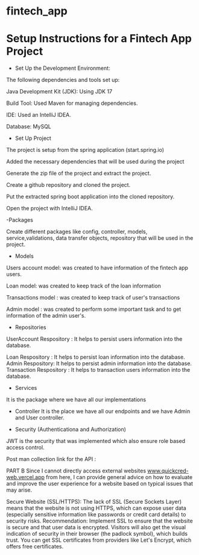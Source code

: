 # fintech_app

# Setup Instructions for a Fintech App Project
- Set Up the Development Environment:

The following dependencies and tools set up:

Java Development Kit (JDK): Using JDK 17 

Build Tool: Used  Maven  for managing dependencies.

IDE: Used an IntelliJ IDEA.

Database: MySQL

- Set Up Project

The project is setup from the spring application (start.spring.io)

Added the necessary dependencies that will be used during the project

Generate the zip file of the project and extract the project.

Create a github repository and cloned the project.

Put the extracted spring boot application into the cloned repository.

Open the project with IntelliJ IDEA.

-Packages

Create different packages like config, controller, models, service,validations,
data transfer objects, repository that will be used in the project.

- Models

Users account model: was created to have information of the fintech app users.

Loan model: was created to keep track of the loan information

Transactions model : was created to keep track of user's transactions

Admin model : was created to perform some important task and to get information of the admin user's.

- Repositories

UserAccount Respository : It helps to persist users information into the database.

Loan Respository : It helps to persist loan information into the database.
Admin Respository: It helps to persist admin information into the database.
Transaction Respository : It helps to transaction users information into the database.

- Services

It is the package where we have all our implementations

- Controller
It is the place we have all our endpoints and we have Admin and User controller.

- Security (Authenticationa and Authorization)

JWT is the security that was implemented which also ensure 
role based access control.

Post man collection link for the API : 

PART B
Since I cannot directly access external websites www.quickcred-web.vercel.app from here, 
I can provide general advice on how to evaluate and improve the user experience
for a website based on typical issues that may arise.

Secure Website (SSL/HTTPS):
The lack of SSL (Secure Sockets Layer) means that the website is not using HTTPS, which can expose user data 
(especially sensitive information like passwords or credit card details) to security risks.
Recommendation: Implement SSL to ensure that the website is secure and that user data is encrypted. 
Visitors will also get the visual indication of security in their browser (the padlock symbol), which builds trust. 
You can get SSL certificates from providers like Let's Encrypt, which offers free certificates.